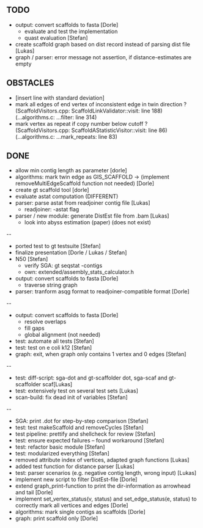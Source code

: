 ## TODO
- output: convert scaffolds to fasta [Dorle]
  - evaluate and test the implementation
  - quast evaluation [Stefan]
- create scaffold graph based on dist record instead of parsing dist file [Lukas]
- graph / parser: error message not assertion, if distance-estimates are empty

## OBSTACLES
- [insert line with standard deviation]
- mark all edges of end vertex of inconsistent edge in twin direction ?
  (ScaffoldVisitors.cpp: ScaffoldLinkValidator::visit: line 188)
  (...algorithms.c: ...filter: line 314)
- mark vertex as repeat if copy number below cutoff ?
  (ScaffoldVisitors.cpp: ScaffoldAStatisticVisitor::visit: line 86)
  (...algorithms.c: ...mark_repeats: line 83)

## DONE
- allow min contig length as parameter [dorle]
- algorithms: mark twin edge as GIS_SCAFFOLD -> (implement
  removeMultiEdgeScaffold function not needed) [Dorle]
- create gt scaffold tool [dorle]
- evaluate astat computation (DIFFERENT)
- parser: parse astat from readjoiner contig file [Lukas]
  - readjoiner: -astat flag
- parser / new module: generate DistEst file from .bam [Lukas]
  - look into abyss estimation (paper) (does not exist)

--
- ported test to gt testsuite [Stefan]
- finalize presentation [Dorle / Lukas / Stefan]
- N50 [Stefan]
  - verify SGA: gt seqstat -contigs <fasta>
  - own: extended/assembly_stats_calculator.h
- output: convert scaffolds to fasta [Dorle]
  - traverse string graph
- parser: tranform asqg format to readjoiner-compatible format [Dorle]

--
- output: convert scaffolds to fasta [Dorle]
  - resolve overlaps
  - fill gaps
  - global alignment (not needed)
- test: automate all tests [Stefan]
- test: test on e coli k12 [Stefan]
- graph: exit, when graph only contains 1 vertex and 0 edges [Stefan]

--
- test: diff-script: sga-dot and gt-scaffolder dot, sga-scaf and gt-scaffolder scaf[Lukas]
- test: extensively test on several test sets [Lukas]
- scan-build: fix dead init of variables [Stefan]

--
- SGA: print .dot for step-by-step comparison [Stefan]
- test: test makeScaffold and removeCycles [Stefan]
- test pipeline: prettify and shellcheck for review [Stefan]
- test: ensure expected failures – found workaround [Stefan]
- test: refactor basic module [Stefan]
- test: modularized everything [Stefan]
- removed attribute index of vertices, adapted graph functions [Lukas]
- added test function for distance parser [Lukas]
- test: parser scenarios (e.g. negative contig length, wrong input) [Lukas]
- implement new script to filter DistEst-file [Dorle]
- extend graph_print-function to print the dir-information as arrowhead and tail [Dorle]
- implement set_vertex_status(v, status) and set_edge_status(e, status)
   to correctly mark all vertices and edges [Dorle]
- algorithms: mark single contigs as scaffolds [Dorle]
- graph: print scaffold only [Dorle]
